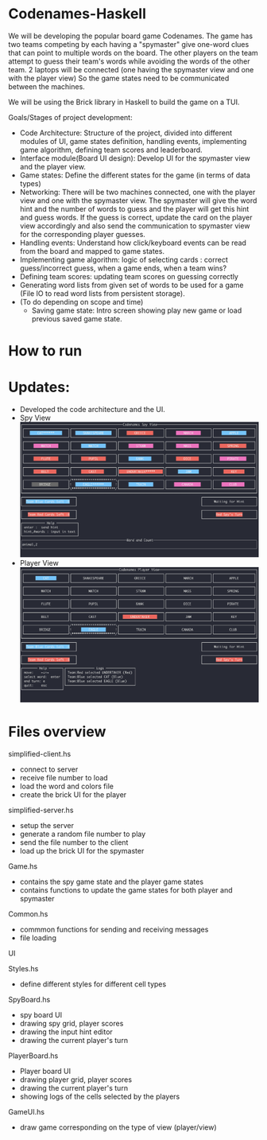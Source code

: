 # Codenames-Haskell

We will be developing the popular board game Codenames. The game has two teams competing by each having a "spymaster" give one-word clues that can point to multiple words on the board. The other players on the team attempt to guess their team's words while avoiding the words of the other team.
2 laptops will be connected (one having the spymaster view and one with the player view) So the game states need to be communicated between the machines.

We will be using the Brick library in Haskell to build the game on a TUI. 

Goals/Stages of project development:

- Code Architecture: Structure of the project, divided into different modules of UI, game states definition, handling events, implementing game algorithm, defining team scores and leaderboard.
- Interface module(Board UI design): Develop UI for the spymaster view and the player view. 
- Game states: Define the different states for the game (in terms of data types)
- Networking: There will be two machines connected, one with the player view and one with the spymaster view. The spymaster will give the word hint and the number of words to guess and the player will get this hint and guess words. If the guess is correct, update the card on the player view accordingly and also send the communication to spymaster view for the corresponding player guesses.
- Handling events: Understand how click/keyboard events can be read from the board and mapped to game states.
- Implementing game algorithm: logic of selecting cards : correct guess/incorrect guess, when a game ends, when a team wins?
- Defining team scores: updating team scores on guessing correctly
- Generating word lists from given set of words to be used for a game (File IO to read word lists from persistent storage).
- (To do depending on scope and time)
    - Saving game state: Intro screen showing play new game or load previous saved game state.

# How to run


# Updates:

- Developed the code architecture and the UI.
- Spy View
![Spy View](resources/images/spyview.png?raw=true "Spy View")
- Player View
![Player View](resources/images/playerview.png?raw=true "Player View")

# Files overview

simplified-client.hs 
- connect to server
- receive file number to load
- load the word and colors file
- create the brick UI for the player


simplified-server.hs 
- setup the server
- generate a random file number to play
- send the file number to the client
- load up the brick UI for the spymaster

Game.hs
- contains the spy game state and the player game states
- contains functions to update the game states for both player and spymaster

Common.hs
- commmon functions for sending and receiving messages
- file loading


UI

Styles.hs
- define different styles for different cell types

SpyBoard.hs
- spy board UI
- drawing spy grid, player scores
- drawing the input hint editor
- drawing the current player's turn

PlayerBoard.hs
- Player board UI
- drawing player grid, player scores
- drawing the current player's turn
- showing logs of the cells selected by the players

GameUI.hs
- draw game corresponding on the type of view (player/view)

